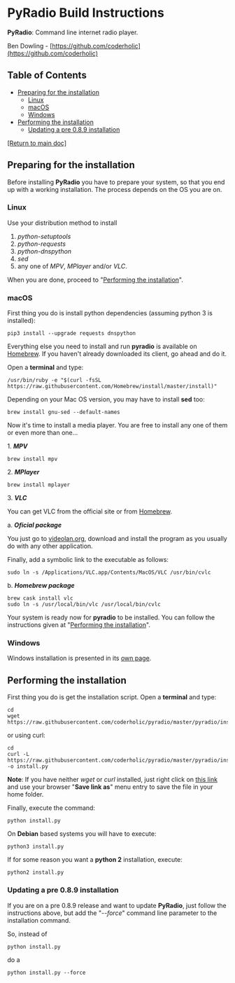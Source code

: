 # PyRadio Build Instructions

**PyRadio**: Command line internet radio player.

Ben Dowling - [https://github.com/coderholic](https://github.com/coderholic)

## Table of Contents
<!-- vim-markdown-toc Marked -->

* [Preparing for the installation](#preparing-for-the-installation)
    * [Linux](#linux)
    * [macOS](#macos)
    * [Windows](#windows)
* [Performing the installation](#performing-the-installation)
    * [Updating a pre 0.8.9 installation](#updating-a-pre-0.8.9-installation)

<!-- vim-markdown-toc -->

[[Return to main doc]](README.md)


## Preparing for the installation

Before installing **PyRadio** you have to prepare your system, so that you end up with a working installation. The process depends on the OS you are on.

### Linux

Use your distribution method to install 
1. *python-setuptools*
2. *python-requests*
3. *python-dnspython*
4. *sed*
5. any one of *MPV*, *MPlayer* and/or *VLC*.

When you are done, proceed to  "[Performing the installation](#performing-the-installation)".


### macOS

First thing you do is install python dependencies (assuming python 3 is installed):

    pip3 install --upgrade requests dnspython

Everything else you need to install and run **pyradio** is available on [Homebrew](https://github.com/Homebrew/homebrew). If you haven't already downloaded its client, go ahead and do it.

Open a **terminal** and type:

    /usr/bin/ruby -e "$(curl -fsSL https://raw.githubusercontent.com/Homebrew/install/master/install)"

Depending on your Mac OS version, you may have to install **sed** too:

    brew install gnu-sed --default-names

Now it's time to install a media player. You are free to install any one of them or even more than one...

1\. ***MPV***

    brew install mpv

2\. ***MPlayer***

    brew install mplayer

3\. ***VLC***

You  can get VLC from the official site or from [Homebrew](https://github.com/Homebrew/homebrew).

a\. ***Oficial package***

You just go to [videolan.org](http://www.videolan.org/vlc/download-macos.html),  download and install the program as you usually do with any other application.

Finally, add a symbolic link to the executable as follows:

    sudo ln -s /Applications/VLC.app/Contents/MacOS/VLC /usr/bin/cvlc

b\. ***Homebrew package***

    brew cask install vlc
    sudo ln -s /usr/local/bin/vlc /usr/local/bin/cvlc

Your system is ready now for **pyradio** to be installed. You can follow the instructions given at "[Performing the installation](#performing-the-installation)".

### Windows

Windows installation is presented in its [own page](windows.md).

## Performing the installation

First thing you do is get the installation script. Open a **terminal** and type:

    cd
    wget https://raw.githubusercontent.com/coderholic/pyradio/master/pyradio/install.py

or using curl:

    cd
    curl -L https://raw.githubusercontent.com/coderholic/pyradio/master/pyradio/install.py -o install.py

**Note**: If you have neither *wget* or *curl* installed, just right click on [this link](https://raw.githubusercontent.com/coderholic/pyradio/master/pyradio/install.py) and use your browser "**Save link as**" menu entry to save the file in your home folder.

Finally, execute the command:

    python install.py

On **Debian** based systems you will have to execute:

    python3 install.py

If for some reason you want a **python 2** installation, execute:

    python2 install.py

### Updating a pre 0.8.9 installation

If you are on a pre 0.8.9 release and want to update **PyRadio**, just follow the instructions above, but add the "*--force*" command line parameter to the installation command.

So, instead of

    python install.py

do a

    python install.py --force

